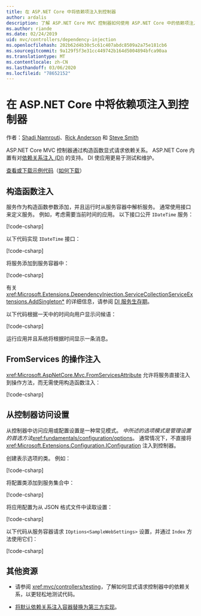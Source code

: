 ```yaml
---
title: 在 ASP.NET Core 中将依赖项注入到控制器
author: ardalis
description: 了解 ASP.NET Core MVC 控制器如何使用 ASP.NET Core 中的依赖项注入通过构造函数显式请求其依赖项。
ms.author: riande
ms.date: 02/24/2019
uid: mvc/controllers/dependency-injection
ms.openlocfilehash: 202b62d4b30c5c61c407abdc8509a2a75e181cb6
ms.sourcegitcommit: 9a129f5f3e31cc449742b164d5004894bfca90aa
ms.translationtype: MT
ms.contentlocale: zh-CN
ms.lasthandoff: 03/06/2020
ms.locfileid: "78652152"
---
```

# <a name="dependency-injection-into-controllers-in-aspnet-core"></a>在 ASP.NET Core 中将依赖项注入到控制器

<a name="dependency-injection-controllers"></a>

作者：[Shadi Namrouti](https://github.com/shadinamrouti)、[Rick Anderson](https://twitter.com/RickAndMSFT) 和 [Steve Smith](https://github.com/ardalis)

ASP.NET Core MVC 控制器通过构造函数显式请求依赖关系。 ASP.NET Core 内置有对[依赖关系注入 (DI)](xref:fundamentals/dependency-injection) 的支持。 DI 使应用更易于测试和维护。

[查看或下载示例代码](https://github.com/dotnet/AspNetCore.Docs/tree/master/aspnetcore/mvc/controllers/dependency-injection/sample)（[如何下载](xref:index#how-to-download-a-sample)）

## <a name="constructor-injection"></a>构造函数注入

服务作为构造函数参数添加，并且运行时从服务容器中解析服务。 通常使用接口来定义服务。 例如，考虑需要当前时间的应用。 以下接口公开 `IDateTime` 服务：

[!code-csharp[](dependency-injection/sample/ControllerDI/Interfaces/IDateTime.cs?name=snippet)]

以下代码实现 `IDateTime` 接口：

[!code-csharp[](dependency-injection/sample/ControllerDI/Services/SystemDateTime.cs?name=snippet)]

将服务添加到服务容器中：

[!code-csharp[](dependency-injection/sample/ControllerDI/Startup1.cs?name=snippet&highlight=3)]

有关 <xref:Microsoft.Extensions.DependencyInjection.ServiceCollectionServiceExtensions.AddSingleton*> 的详细信息，请参阅 [DI 服务生存期](xref:fundamentals/dependency-injection#service-lifetimes)。

以下代码根据一天中的时间向用户显示问候语：

[!code-csharp[](dependency-injection/sample/ControllerDI/Controllers/HomeController.cs?name=snippet)]

运行应用并且系统将根据时间显示一条消息。

## <a name="action-injection-with-fromservices"></a>FromServices 的操作注入

<xref:Microsoft.AspNetCore.Mvc.FromServicesAttribute> 允许将服务直接注入到操作方法，而无需使用构造函数注入：

[!code-csharp[](dependency-injection/sample/ControllerDI/Controllers/HomeController.cs?name=snippet2)]

## <a name="access-settings-from-a-controller"></a>从控制器访问设置

从控制器中访问应用或配置设置是一种常见模式。 *中所述的选项模式是管理设置的首选方法*<xref:fundamentals/configuration/options>。 通常情况下，不直接将 <xref:Microsoft.Extensions.Configuration.IConfiguration> 注入到控制器。

创建表示选项的类。 例如：

[!code-csharp[](dependency-injection/sample/ControllerDI/Models/SampleWebSettings.cs?name=snippet)]

将配置类添加到服务集合中：

[!code-csharp[](dependency-injection/sample/ControllerDI/Startup.cs?highlight=4&name=snippet1)]

将应用配置为从 JSON 格式文件中读取设置：

[!code-csharp[](dependency-injection/sample/ControllerDI/Program.cs?name=snippet&range=10-15)]

以下代码从服务容器请求 `IOptions<SampleWebSettings>` 设置，并通过 `Index` 方法使用它们：

[!code-csharp[](dependency-injection/sample/ControllerDI/Controllers/SettingsController.cs?name=snippet)]

## <a name="additional-resources"></a>其他资源

* 请参阅 <xref:mvc/controllers/testing>，了解如何显式请求控制器中的依赖关系，以更轻松地测试代码。

* [将默认依赖关系注入容器替换为第三方实现](xref:fundamentals/dependency-injection#default-service-container-replacement)。
